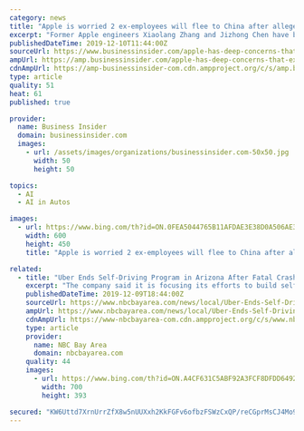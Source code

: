 ```yaml
---
category: news
title: "Apple is worried 2 ex-employees will flee to China after allegedly stealing secrets from its self-driving car project"
excerpt: "Former Apple engineers Xiaolang Zhang and Jizhong Chen have both been accused of stealing secrets from the company's self-driving car program."
publishedDateTime: 2019-12-10T11:44:00Z
sourceUrl: https://www.businessinsider.com/apple-has-deep-concerns-that-ex-employees-accused-of-theft-will-flee-2019-12
ampUrl: https://amp.businessinsider.com/apple-has-deep-concerns-that-ex-employees-accused-of-theft-will-flee-2019-12
cdnAmpUrl: https://amp-businessinsider-com.cdn.ampproject.org/c/s/amp.businessinsider.com/apple-has-deep-concerns-that-ex-employees-accused-of-theft-will-flee-2019-12
type: article
quality: 51
heat: 61
published: true

provider:
  name: Business Insider
  domain: businessinsider.com
  images:
    - url: /assets/images/organizations/businessinsider.com-50x50.jpg
      width: 50
      height: 50

topics:
  - AI
  - AI in Autos

images:
  - url: https://www.bing.com/th?id=ON.0FEA5044765B11AFDAE3E38D0A506AE3
    width: 600
    height: 450
    title: "Apple is worried 2 ex-employees will flee to China after allegedly stealing secrets from its self-driving car project"

related:
  - title: "Uber Ends Self-Driving Program in Arizona After Fatal Crash"
    excerpt: "The company said it is focusing its efforts to build self-driving cars in Pittsburgh, as well as in San Francisco Uber is pulling its self-driving cars out of Arizona, a reversal triggered by the recent death of woman who was run over by one of the ride ..."
    publishedDateTime: 2019-12-09T18:44:00Z
    sourceUrl: https://www.nbcbayarea.com/news/local/Uber-Ends-Self-Driving-Program-in-Arizona-After-Fatal-Crash-483502031.html
    ampUrl: https://www.nbcbayarea.com/news/local/Uber-Ends-Self-Driving-Program-in-Arizona-After-Fatal-Crash-483502031.html?amp=y
    cdnAmpUrl: https://www-nbcbayarea-com.cdn.ampproject.org/c/s/www.nbcbayarea.com/news/local/Uber-Ends-Self-Driving-Program-in-Arizona-After-Fatal-Crash-483502031.html?amp=y
    type: article
    provider:
      name: NBC Bay Area
      domain: nbcbayarea.com
    quality: 44
    images:
      - url: https://www.bing.com/th?id=ON.A4CF631C5ABF92A3FCF8DFDD64924A8F
        width: 700
        height: 393

secured: "KW6Uttd7XrnUrrZfX8w5nUUXxh2KkFGFv6ofbzFSWzCxQP/reCGprMsCJ4Mo9eNxzQH1MyjDocxJg9oqaP+pUIntmjGlJCz751S56aJUsYJy0ORHs1fK7Fpl+aHRcg0Yt5TM+4fL3hJL1T4P8PZu8H29CavekATxq264z4F6K7FPvZx4HurTpe4o6WeTvmA+wSe16d0GwzN/Ih2q7oxB0eT+H+ncl/0Nb8Q214bYFthMddA1wz/Ai8pFuoN9v/8SDdchgLuhAqm9gvQaDjDGIg==;9HQoX0uh5tI1HSrRm42Huw=="
---
```


